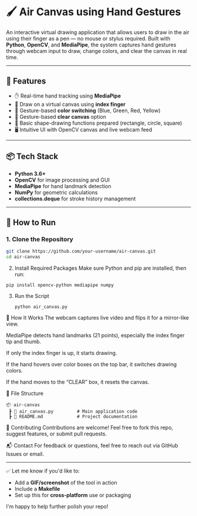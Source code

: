 # 🖌️ Air Canvas using Hand Gestures

An interactive virtual drawing application that allows users to draw in the air using their finger as a pen — no mouse or stylus required. Built with **Python**, **OpenCV**, and **MediaPipe**, the system captures hand gestures through webcam input to draw, change colors, and clear the canvas in real time.

---

## 🧠 Features

- ✋ Real-time hand tracking using **MediaPipe**
- 🎨 Draw on a virtual canvas using **index finger**
- 🌈 Gesture-based **color switching** (Blue, Green, Red, Yellow)
- 🧽 Gesture-based **clear canvas** option
- 📐 Basic shape-drawing functions prepared (rectangle, circle, square)
- 🖥️ Intuitive UI with OpenCV canvas and live webcam feed

---

## 📦 Tech Stack

- **Python 3.6+**
- **OpenCV** for image processing and GUI
- **MediaPipe** for hand landmark detection
- **NumPy** for geometric calculations
- **collections.deque** for stroke history management

---

## 🚀 How to Run

### 1. Clone the Repository
```bash
git clone https://github.com/your-username/air-canvas.git
cd air-canvas
```
2. Install Required Packages
Make sure Python and pip are installed, then run:
```
pip install opencv-python mediapipe numpy
```
3. Run the Script
   ```
   python air_canvas.py
   ```
🧠 How It Works
The webcam captures live video and flips it for a mirror-like view.

MediaPipe detects hand landmarks (21 points), especially the index finger tip and thumb.

If only the index finger is up, it starts drawing.

If the hand hovers over color boxes on the top bar, it switches drawing colors.

If the hand moves to the “CLEAR” box, it resets the canvas.

📁 File Structure
```
📦 air-canvas
 ┣ 📄 air_canvas.py         # Main application code
 ┣ 📄 README.md             # Project documentation
```
🙌 Contributing
Contributions are welcome!
Feel free to fork this repo, suggest features, or submit pull requests.

📬 Contact
For feedback or questions, feel free to reach out via GitHub Issues or email.

---

✅ Let me know if you'd like to:
- Add a **GIF/screenshot** of the tool in action
- Include a **Makefile**
- Set up this for **cross-platform** use or packaging

I'm happy to help further polish your repo!









